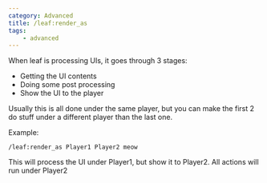```yaml
---
category: Advanced
title: /leaf:render_as
tags:
    - advanced
---
```


When leaf is processing UIs, it goes through 3 stages:

-   Getting the UI contents
-   Doing some post processing
-   Show the UI to the player

Usually this is all done under the same player, but you can make the first 2 do stuff under a different player than the last one.

Example:

```
/leaf:render_as Player1 Player2 meow
```

This will process the UI under Player1, but show it to Player2. All actions will run under Player2
